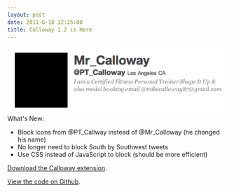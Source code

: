 ```yaml
---
layout: post
date: 2011-6-18 12:25:00
title: Calloway 1.2 is Here
---
```

<div><img src="/resources/images/calloway-screen.png"></div>
What's New:

* Block icons from @PT_Callway instead of @Mr_Calloway (he changed his name)
* No longer need to block South by Southwest tweets
* Use CSS instead of JavaScript to block (should be more efficient)

[Download the Calloway extension](/resources/calloway.safariextz).

[View the code on Github](https://github.com/derrickj/calloway.safariextension).
